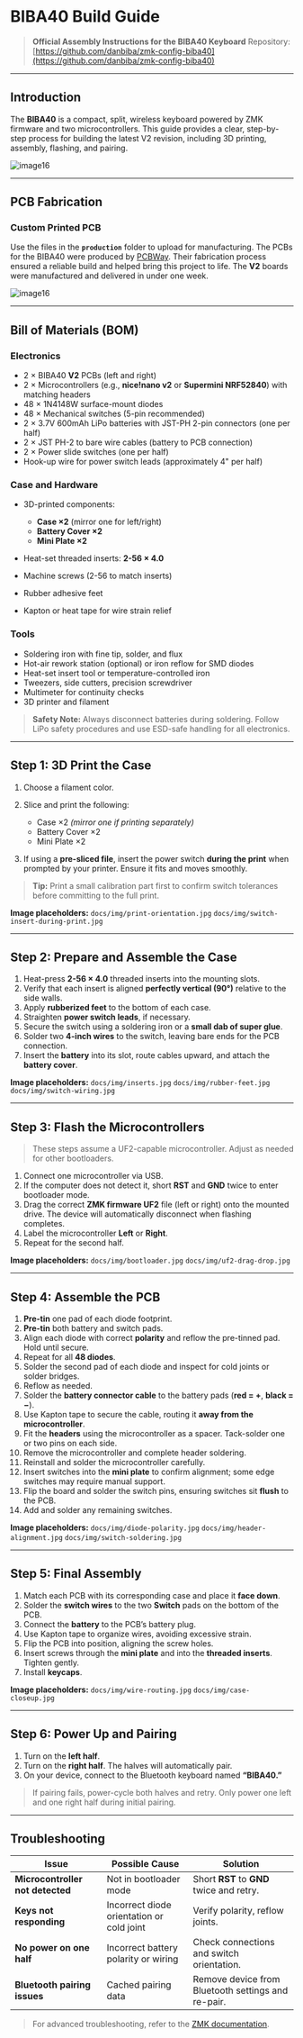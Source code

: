 # BIBA40 Build Guide

> **Official Assembly Instructions for the BIBA40 Keyboard**
> Repository: [https://github.com/danbiba/zmk-config-biba40](https://github.com/danbiba/zmk-config-biba40)

---

## Introduction

The **BIBA40** is a compact, split, wireless keyboard powered by ZMK firmware and two microcontrollers. This guide provides a clear, step-by-step process for building the latest V2 revision, including 3D printing, assembly, flashing, and pairing.

![image16](images/PXL_20250408_155905966.jpg)

---

## PCB Fabrication

### Custom Printed PCB

Use the files in the **`production`** folder to upload for manufacturing. The PCBs for the BIBA40 were produced by [PCBWay](https://www.pcbway.com/). Their fabrication process ensured a reliable build and helped bring this project to life. The **V2** boards were manufactured and delivered in under one week.

![image16](images/PXL_20250418_230730889.jpg)

---

## Bill of Materials (BOM)

### Electronics

* 2 × BIBA40 **V2** PCBs (left and right)
* 2 × Microcontrollers (e.g., **nice!nano v2** or **Supermini NRF52840**) with matching headers
* 48 × 1N4148W surface-mount diodes
* 48 × Mechanical switches (5-pin recommended)
* 2 × 3.7V 600mAh LiPo batteries with JST-PH 2-pin connectors (one per half)
* 2 × JST PH-2 to bare wire cables (battery to PCB connection)
* 2 × Power slide switches (one per half)
* Hook-up wire for power switch leads (approximately 4" per half)

### Case and Hardware

* 3D-printed components:

  * **Case ×2** (mirror one for left/right)
  * **Battery Cover ×2**
  * **Mini Plate ×2**
* Heat-set threaded inserts: **2-56 × 4.0**
* Machine screws (2-56 to match inserts)
* Rubber adhesive feet
* Kapton or heat tape for wire strain relief

### Tools

* Soldering iron with fine tip, solder, and flux
* Hot-air rework station (optional) or iron reflow for SMD diodes
* Heat-set insert tool or temperature-controlled iron
* Tweezers, side cutters, precision screwdriver
* Multimeter for continuity checks
* 3D printer and filament

> **Safety Note:** Always disconnect batteries during soldering. Follow LiPo safety procedures and use ESD-safe handling for all electronics.

---

## Step 1: 3D Print the Case

1. Choose a filament color.
2. Slice and print the following:

   * Case ×2 *(mirror one if printing separately)*
   * Battery Cover ×2
   * Mini Plate ×2
3. If using a **pre-sliced file**, insert the power switch **during the print** when prompted by your printer. Ensure it fits and moves smoothly.

> **Tip:** Print a small calibration part first to confirm switch tolerances before committing to the full print.

**Image placeholders:**
`docs/img/print-orientation.jpg`
`docs/img/switch-insert-during-print.jpg`

---

## Step 2: Prepare and Assemble the Case

1. Heat-press **2-56 × 4.0** threaded inserts into the mounting slots.
2. Verify that each insert is aligned **perfectly vertical (90°)** relative to the side walls.
3. Apply **rubberized feet** to the bottom of each case.
4. Straighten **power switch leads**, if necessary.
5. Secure the switch using a soldering iron or a **small dab of super glue**.
6. Solder two **4-inch wires** to the switch, leaving bare ends for the PCB connection.
7. Insert the **battery** into its slot, route cables upward, and attach the **battery cover**.

**Image placeholders:**
`docs/img/inserts.jpg`
`docs/img/rubber-feet.jpg`
`docs/img/switch-wiring.jpg`

---

## Step 3: Flash the Microcontrollers

> These steps assume a UF2-capable microcontroller. Adjust as needed for other bootloaders.

1. Connect one microcontroller via USB.
2. If the computer does not detect it, short **RST** and **GND** twice to enter bootloader mode.
3. Drag the correct **ZMK firmware UF2** file (left or right) onto the mounted drive. The device will automatically disconnect when flashing completes.
4. Label the microcontroller **Left** or **Right**.
5. Repeat for the second half.

**Image placeholders:**
`docs/img/bootloader.jpg`
`docs/img/uf2-drag-drop.jpg`

---

## Step 4: Assemble the PCB

1. **Pre-tin** one pad of each diode footprint.
2. **Pre-tin** both battery and switch pads.
3. Align each diode with correct **polarity** and reflow the pre-tinned pad. Hold until secure.
4. Repeat for all **48 diodes**.
5. Solder the second pad of each diode and inspect for cold joints or solder bridges.
6. Reflow as needed.
7. Solder the **battery connector cable** to the battery pads (**red = +**, **black = −**).
8. Use Kapton tape to secure the cable, routing it **away from the microcontroller**.
9. Fit the **headers** using the microcontroller as a spacer. Tack-solder one or two pins on each side.
10. Remove the microcontroller and complete header soldering.
11. Reinstall and solder the microcontroller carefully.
12. Insert switches into the **mini plate** to confirm alignment; some edge switches may require manual support.
13. Flip the board and solder the switch pins, ensuring switches sit **flush** to the PCB.
14. Add and solder any remaining switches.

**Image placeholders:**
`docs/img/diode-polarity.jpg`
`docs/img/header-alignment.jpg`
`docs/img/switch-soldering.jpg`

---

## Step 5: Final Assembly

1. Match each PCB with its corresponding case and place it **face down**.
2. Solder the **switch wires** to the two **Switch** pads on the bottom of the PCB.
3. Connect the **battery** to the PCB’s battery plug.
4. Use Kapton tape to organize wires, avoiding excessive strain.
5. Flip the PCB into position, aligning the screw holes.
6. Insert screws through the **mini plate** and into the **threaded inserts**. Tighten gently.
7. Install **keycaps**.

**Image placeholders:**
`docs/img/wire-routing.jpg`
`docs/img/case-closeup.jpg`

---

## Step 6: Power Up and Pairing

1. Turn on the **left half**.
2. Turn on the **right half**. The halves will automatically pair.
3. On your device, connect to the Bluetooth keyboard named **“BIBA40.”**

> If pairing fails, power-cycle both halves and retry. Only power one left and one right half during initial pairing.

---

## Troubleshooting

| Issue                            | Possible Cause                            | Solution                                           |
| -------------------------------- | ----------------------------------------- | -------------------------------------------------- |
| **Microcontroller not detected** | Not in bootloader mode                    | Short **RST** to **GND** twice and retry.          |
| **Keys not responding**          | Incorrect diode orientation or cold joint | Verify polarity, reflow joints.                    |
| **No power on one half**         | Incorrect battery polarity or wiring      | Check connections and switch orientation.          |
| **Bluetooth pairing issues**     | Cached pairing data                       | Remove device from Bluetooth settings and re-pair. |

> For advanced troubleshooting, refer to the [ZMK documentation](https://zmk.dev/docs/).
